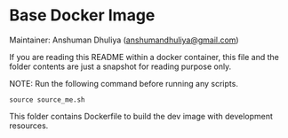 Base Docker Image
=========================
Maintainer: Anshuman Dhuliya (anshumandhuliya@gmail.com)

If you are reading this README within a docker container,
this file and the folder contents are just a snapshot for
reading purpose only.

NOTE: Run the following command before running any scripts.

    source source_me.sh

This folder contains Dockerfile to build
the dev image with development resources.

